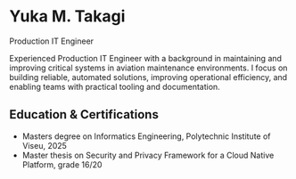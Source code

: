 # Yuka M. Takagi
Production IT Engineer 

Experienced Production IT Engineer with a background in maintaining and improving critical systems in aviation maintenance environments.
I focus on building reliable, automated solutions, improving operational efficiency, and enabling teams with practical tooling and documentation.

## Education & Certifications
- Masters degree on Informatics Engineering, Polytechnic Institute of Viseu, 2025
- Master thesis on Security and Privacy Framework for a Cloud Native Platform, grade 16/20


